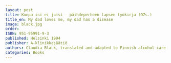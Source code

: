 ```yaml
---
layout: post
title: Kunpa isi ei joisi - päihdeperheen lapsen työkirja (97s.)
title_en: My dad loves me, my dad has a disease 
image: black.jpg
order:
ISBN: 951-95991-9-3
published: Helsinki 1994
publisher: A-klinikkasäätiö
authors: Claudia Black, translated and adapted to Finnish alcohol care system by Teuvo Peltoniemi & Maija Enqvist
categories: Books
---
```


